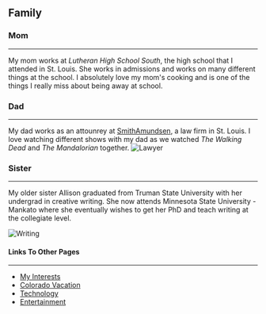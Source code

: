 ## Family

### Mom
---
My mom works at _Lutheran High School South_, the high school that I attended in St. Louis. She works in admissions and works on many different things at the school. I absolutely love my mom's cooking and is one of the things I really miss about being away at school.

### Dad
---
My dad works as an attounrey at [SmithAmundsen](https://www.smithamundsen.com/), a law firm in St. Louis. I love watching different shows with my dad as we watched _The Walking Dead_ and _The Mandalorian_ together.
![Lawyer](https://i0.wp.com/www.legalmosaic.com/wp-content/uploads/2015/12/shutterstock_50492266.jpg?resize=1000%2C563&ssl=1)

### Sister
---
My older sister Allison graduated from Truman State University with her undergrad in creative writing. She now attends Minnesota State University - Mankato where she eventually wishes to get her PhD and teach writing at the collegiate level.

![Writing](https://miro.medium.com/max/1200/0*7OLdLN3rZAhqPbzo)

#### Links To Other Pages
---
* [My Interests](markdown_one.md)
* [Colorado Vacation](markdown_two.md)
* [Technology](markdown_three.md)
* [Entertainment](markdown_four.md)
